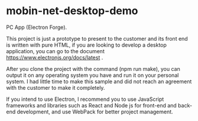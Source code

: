 # mobin-net-desktop-demo
PC App (Electron Forge).

This project is just a prototype to present to the customer and its front end is written with pure HTML,
if you are looking to develop a desktop application, you can go to the document https://www.electronjs.org/docs/latest .

After you clone the project with the command (npm run make), you can output it on any operating system you have and run it on your personal system.
I had little time to make this sample and did not reach an agreement with the customer to make it completely.

If you intend to use Electron, I recommend you to use JavaScript frameworks and libraries such as React and Node js for front-end and
back-end development,
and use WebPack for better project management.
